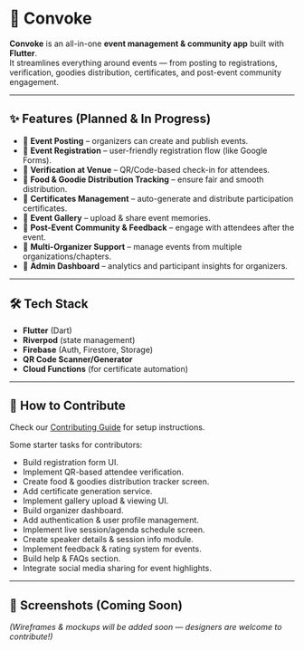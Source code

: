 # 🎉 Convoke  

**Convoke** is an all-in-one **event management & community app** built with **Flutter**.  
It streamlines everything around events — from posting to registrations, verification, goodies distribution, certificates, and post-event community engagement.  

---

## ✨ Features (Planned & In Progress)

- 🚧 **Event Posting** – organizers can create and publish events.  
- 🚧 **Event Registration** – user-friendly registration flow (like Google Forms).  
- 🚧 **Verification at Venue** – QR/Code-based check-in for attendees.  
- 🚧 **Food & Goodie Distribution Tracking** – ensure fair and smooth distribution.  
- 🚧 **Certificates Management** – auto-generate and distribute participation certificates.  
- 🚧 **Event Gallery** – upload & share event memories.  
- 🚧 **Post-Event Community & Feedback** – engage with attendees after the event.  
- 🚧 **Multi-Organizer Support** – manage events from multiple organizations/chapters.  
- 🚧 **Admin Dashboard** – analytics and participant insights for organizers.  

---

## 🛠 Tech Stack  

- **Flutter** (Dart)  
- **Riverpod** (state management)  
- **Firebase** (Auth, Firestore, Storage)  
- **QR Code Scanner/Generator**  
- **Cloud Functions** (for certificate automation)  

---

## 🤝 How to Contribute  

Check our [Contributing Guide](CONTRIBUTING.md) for setup instructions.  

Some starter tasks for contributors:  
- Build registration form UI.  
- Implement QR-based attendee verification.  
- Create food & goodies distribution tracker screen.  
- Add certificate generation service.  
- Implement gallery upload & viewing UI.  
- Build organizer dashboard.  
- Add authentication & user profile management.
- Implement live session/agenda schedule screen.
- Create speaker details & session info module.
- Implement feedback & rating system for events.
- Build help & FAQs section.
- Integrate social media sharing for event highlights.

---

## 📸 Screenshots (Coming Soon)  
*(Wireframes & mockups will be added soon — designers are welcome to contribute!)*
